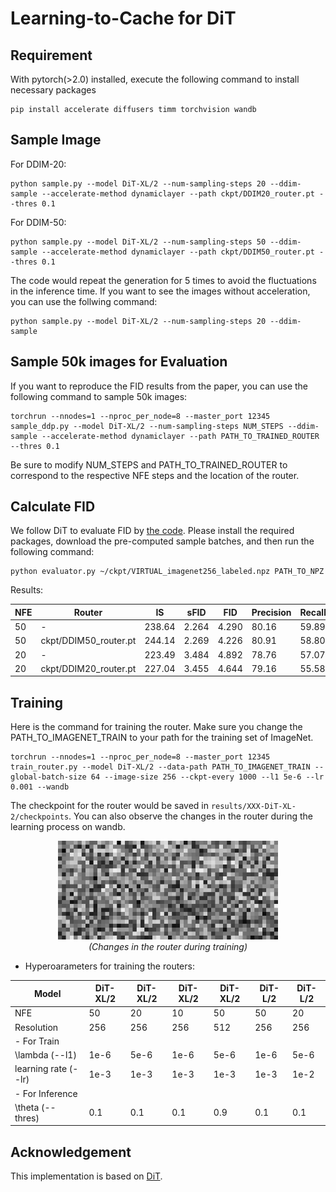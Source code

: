 
# Learning-to-Cache for DiT

## Requirement
With pytorch(>2.0) installed, execute the following command to install necessary packages
```
pip install accelerate diffusers timm torchvision wandb
```

## Sample Image
For DDIM-20:
```
python sample.py --model DiT-XL/2 --num-sampling-steps 20 --ddim-sample --accelerate-method dynamiclayer --path ckpt/DDIM20_router.pt --thres 0.1
```

For DDIM-50:
```
python sample.py --model DiT-XL/2 --num-sampling-steps 50 --ddim-sample --accelerate-method dynamiclayer --path ckpt/DDIM50_router.pt --thres 0.1
```
The code would repeat the generation for 5 times to avoid the fluctuations in the inference time. If you want to see the images without acceleration, you can use the follwing command:
```
python sample.py --model DiT-XL/2 --num-sampling-steps 20 --ddim-sample 
```

## Sample 50k images for Evaluation
If you want to reproduce the FID results from the paper, you can use the following command to sample 50k images:
```
torchrun --nnodes=1 --nproc_per_node=8 --master_port 12345 sample_ddp.py --model DiT-XL/2 --num-sampling-steps NUM_STEPS --ddim-sample --accelerate-method dynamiclayer --path PATH_TO_TRAINED_ROUTER --thres 0.1
```
Be sure to modify NUM_STEPS and PATH_TO_TRAINED_ROUTER to correspond to the respective NFE steps and the location of the router.

## Calculate FID
We follow DiT to evaluate FID by [the code](https://github.com/openai/guided-diffusion/tree/main/evaluations). Please install the required packages, download the pre-computed sample batches, and then run the following command:
```
python evaluator.py ~/ckpt/VIRTUAL_imagenet256_labeled.npz PATH_TO_NPZ
```

Results:

| NFE | Router | IS | sFID | FID | Precision | Recall |  Latency | 
| -- | -- | -- | -- | -- |  -- | -- | -- | 
| 50 | - | 238.64 | 2.264 |	4.290 |	80.16 |	59.89 |  7.245±0.029 | 
| 50 | ckpt/DDIM50_router.pt | 244.14 | 2.269| 4.226| 80.91| 58.80 |  5.568±0.017 | 
| 20 | - | 223.49 | 3.484 |	4.892 | 78.76 | 57.07 | 2.869±0.008 |
| 20 | ckpt/DDIM20_router.pt | 227.04 | 3.455| 4.644| 79.16| 55.58 |  2.261±0.005 |


## Training
Here is the command for training the router. Make sure you change the PATH_TO_IMAGENET_TRAIN to your path for the training set of ImageNet. 
```
torchrun --nnodes=1 --nproc_per_node=8 --master_port 12345 train_router.py --model DiT-XL/2 --data-path PATH_TO_IMAGENET_TRAIN --global-batch-size 64 --image-size 256 --ckpt-every 1000 --l1 5e-6 --lr 0.001 --wandb
```
The checkpoint for the router would be saved in `results/XXX-DiT-XL-2/checkpoints`. You can also observe the changes in the router during the learning process on wandb.

<div align="center">
  <img src="assets/dit.gif" width="70%" ></img>
  <br>
  <em>
      (Changes in the router during training) 
  </em>
</div>

* Hyperoarameters for training the routers:

| Model | DiT-XL/2 | DiT-XL/2 | DiT-XL/2 | DiT-XL/2 |  DiT-L/2 |  DiT-L/2 | 
| -- | -- | -- | -- | -- |  -- | -- |
| NFE   | 50         | 20       | 10        | 50        | 50       | 20   |
| Resolution | 256 | 256 | 256 | 512 | 256 | 256 |
| - For Train | | | | | | 
| \lambda (--l1) | 1e-6 | 5e-6 | 1e-6 | 5e-6 | 1e-6 | 5e-6 |
| learning rate (--lr) |  1e-3 | 1e-3 | 1e-3 | 1e-3 | 1e-3 | 1e-2 |
| - For Inference | | | | | | 
| \theta (--thres) | 0.1 | 0.1 | 0.1 | 0.9 | 0.1 | 0.1 | 0.1 |




## Acknowledgement
This implementation is based on [DiT](https://github.com/facebookresearch/DiT). 

